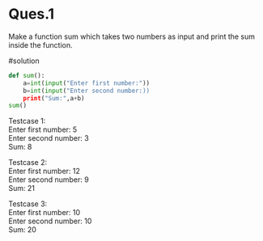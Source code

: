 # Ques.1 
Make a function sum which takes two numbers as input and print the sum inside
the function.

#solution
``` python
def sum():
    a=int(input("Enter first number:"))
    b=int(input("Enter second number:))
    print("Sum:",a+b)
sum()
```
Testcase 1: \
Enter first number: 5\
Enter second number: 3\
Sum: 8

Testcase 2:\
Enter first number: 12\
Enter second number: 9\
Sum: 21

Testcase 3:\
Enter first number: 10\
Enter second number: 10\
Sum: 20

